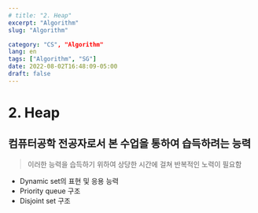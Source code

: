 ```yaml
---
# title: "2. Heap"
excerpt: "Algorithm"
slug: "Algorithm"

category: "CS", "Algorithm"
lang: en
tags: ["Algorithm", "SG"]
date: 2022-08-02T16:48:09-05:00
draft: false
---
```


# 2. Heap

## 컴퓨터공학 전공자로서 본 수업을 통하여 습득하려는 능력

> 이러한 능력을 습득하기 위하여 상당한 시간에 걸쳐 반복적인 노력이 필요함

- Dynamic set의 표현 및 응용 능력
- Priority queue 구조
- Disjoint set 구조
